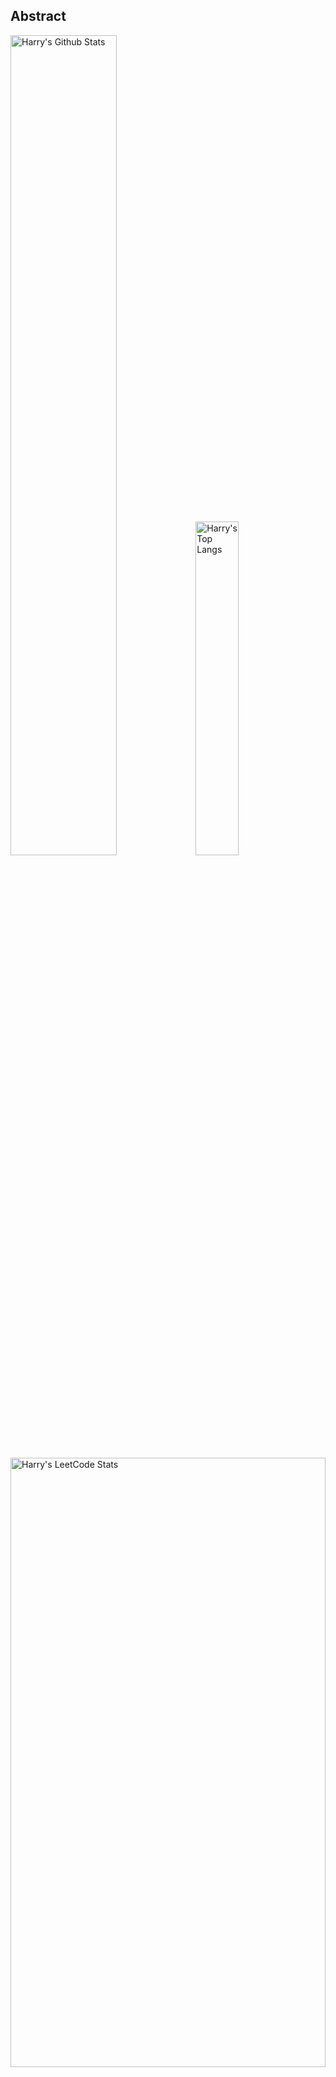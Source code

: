 ## Abstract

<p>
  <img src="https://github-readme-stats.vercel.app/api?username=HarryYe66&show_icons=true&hide_border=true" alt="Harry's Github Stats" width="58%" />
  <img src="https://github-readme-stats.vercel.app/api/top-langs/?username=HarryYe66&layout=compact&hide_border=true&langs_count=10" alt="Harry's Top Langs" width="37%" /> 
</p>

<a href="https://github.com/HarryYe66/stats-ts-cards">
<p>
  <img src="https://stats-ts-cards.vercel.app/api/github?username=HarryYe66&theme=light" alt="Harry's LeetCode Stats" width="100%" height="50%" />
  <!-- <img src="https://stats.justsong.cn/api/zhihu/?username=HarryYe66&theme=light" alt="Harry's Zhihu Stats" width="49%" />  -->
</p>
</a>

![skills](https://skillicons.dev/icons?i=c,cpp,go,py,html,css,js,nodejs,java,md,pytorch,tensorflow,flask,fastapi,express,qt,react,cmake,docker,git,linux,nginx,mysql,redis,sqlite,githubactions,heroku,vercel,visualstudio,vscode)

## Top Projects

| Project                                                       | Description                                                                                                                                                | Stars   |
| :------------------------------------------------------------ | :--------------------------------------------------------------------------------------------------------------------------------------------------------- | :------ |
| [stats-ts-cards](https://github.com/HarryYe66/stats-ts-cards) | 在 README 中展示你在知乎，GitHub，B 站，LeetCode，掘金，CSDN，牛客等网站的数据，也可用于服务状态监控. Show your LeetCode & GitHub stats in GitHub Profile. | `999⭐` |

## Recent Updates

| Project                                                       | Description                                                                                                                                                | Last Update                                                                                                  |
| :------------------------------------------------------------ | :--------------------------------------------------------------------------------------------------------------------------------------------------------- | :----------------------------------------------------------------------------------------------------------- |
| [stats-ts-cards](https://github.com/HarryYe66/stats-ts-cards) | 在 README 中展示你在知乎，GitHub，B 站，LeetCode，掘金，CSDN，牛客等网站的数据，也可用于服务状态监控. Show your LeetCode & GitHub stats in GitHub Profile. | ![2024-08-05 17:55:19](https://img.shields.io/badge/2024--08--01-21%3A29%3A19-brightgreen?style=flat-square) |

_Last updated on: 2024-08-05 17:55:08_
